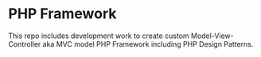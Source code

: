 # PHP Framework

This repo includes development work to create custom Model-View-Controller aka MVC model PHP Framework including PHP Design Patterns.